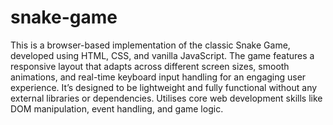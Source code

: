 # snake-game
This is a browser-based implementation of the classic Snake Game, developed using HTML, CSS, and vanilla JavaScript. The game features a responsive layout that adapts across different screen sizes, smooth animations, and real-time keyboard input handling for an engaging user experience. It’s designed to be lightweight and fully functional without any external libraries or dependencies. Utilises core web development skills like DOM manipulation, event handling, and game logic.
